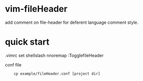 # vim-fileHeader
add comment on file-header for deferent language comment style.


quick start
======================


.vimrc
        set shellslash
        nnoremap    <f2>    :TogglefileHeader<enter>

conf file

        cp example/fileHeader.conf [project dir]

